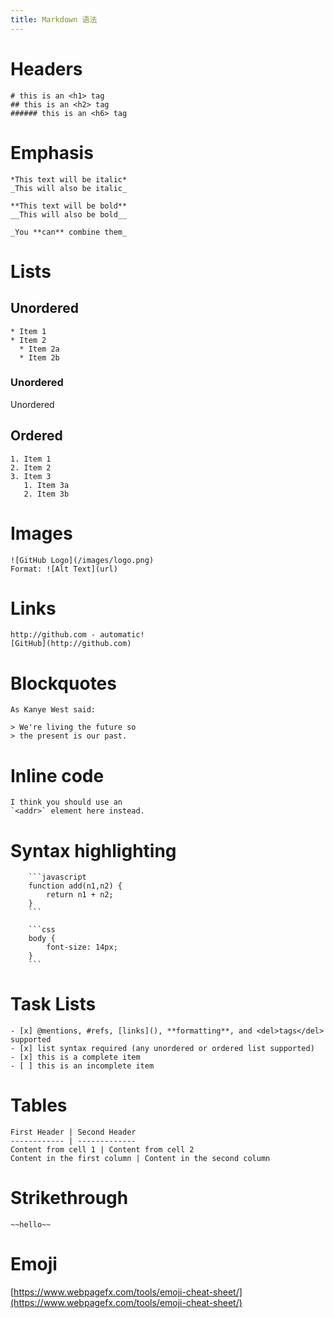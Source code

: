 ```yaml
---
title: Markdown 语法
---
```


# Headers
```
# this is an <h1> tag
## this is an <h2> tag
###### this is an <h6> tag
```

# Emphasis
```
*This text will be italic*
_This will also be italic_

**This text will be bold**
__This will also be bold__

_You **can** combine them_
```

# Lists

## Unordered
```
* Item 1
* Item 2
  * Item 2a
  * Item 2b
```

### Unordered
Unordered

## Ordered
```
1. Item 1
2. Item 2
3. Item 3
   1. Item 3a
   2. Item 3b
```

# Images
```
![GitHub Logo](/images/logo.png)
Format: ![Alt Text](url)
```

# Links
```
http://github.com - automatic!
[GitHub](http://github.com)
```

# Blockquotes
```
As Kanye West said:

> We're living the future so
> the present is our past.
```

# Inline code
```
I think you should use an
`<addr>` element here instead.
```

# Syntax highlighting

```
    ```javascript
    function add(n1,n2) {
        return n1 + n2;
    }
    ```

    ```css
    body {
        font-size: 14px;
    }
    ```

```

# Task Lists
```
- [x] @mentions, #refs, [links](), **formatting**, and <del>tags</del> supported
- [x] list syntax required (any unordered or ordered list supported)
- [x] this is a complete item
- [ ] this is an incomplete item
```

# Tables
```
First Header | Second Header
------------ | -------------
Content from cell 1 | Content from cell 2
Content in the first column | Content in the second column
```

# Strikethrough
```
~~hello~~
```

# Emoji
[https://www.webpagefx.com/tools/emoji-cheat-sheet/](https://www.webpagefx.com/tools/emoji-cheat-sheet/)